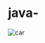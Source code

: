 # java-
![car](https://user-images.githubusercontent.com/114667272/193247993-7552292f-a2a3-4fd2-8e48-5005ea6d8022.jpeg)
